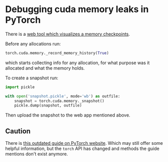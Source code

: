 # Debugging cuda memory leaks in PyTorch

There is a [web tool which visualizes a memory
checkpoints](https://pytorch.org/memory_viz).

Before any allocations run:

```python
torch.cuda.memory._record_memory_history(True)
```
which starts collecting info for any allocation, for what purpose was it
allocated and what the memory holds.

To create a snapshot run:

```python
import pickle

with open('snapshot.pickle', mode='wb') as outfile:
    snapshot = torch.cuda.memory._snapshot()
    pickle.dump(snapshot, outfile)
```

Then upload the snapshot to the web app mentioned above.

## Caution

There is [this outdated guide on PyTorch
website](https://pytorch.org/docs/stable/torch_cuda_memory.html). Which may
still offer some helpful information, but the `torch` API has changed and
methods the guide mentions don't exist anymore.
